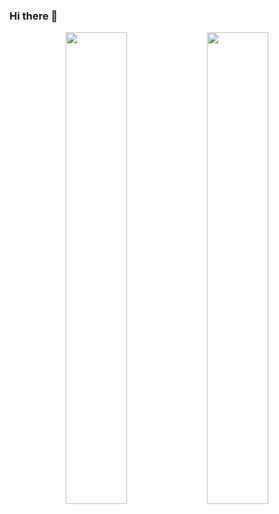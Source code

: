 ### Hi there 👋
<p align="center">
  <!-- USER INFORMATION -->
  <img width="44%" src="https://github-readme-stats-sigma-five.vercel.app/api?username=noval&show_icons=true&layout=compact&langs_count=7&hide=html&bg_color=00000000&hide_border=true&title_color=00B2EE&text_color=6aa84f">
  <!-- USER LANGUAGE -->
  <img width="44%" src="https://github-readme-stats-sigma-five.vercel.app/api/top-langs/?username=noval&layout=compact&langs_count=10&bg_color=00000000&hide_border=true&title_color=00B2EE&text_color=6aa84f">
</p>

